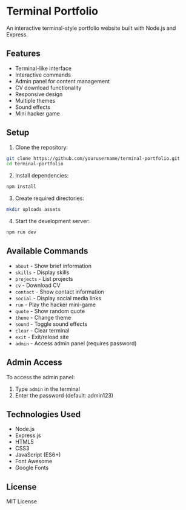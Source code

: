 # Terminal Portfolio

An interactive terminal-style portfolio website built with Node.js and Express.

## Features

- Terminal-like interface
- Interactive commands
- Admin panel for content management
- CV download functionality
- Responsive design
- Multiple themes
- Sound effects
- Mini hacker game

## Setup

1. Clone the repository:
```bash
git clone https://github.com/yourusername/terminal-portfolio.git
cd terminal-portfolio
```

2. Install dependencies:
```bash
npm install
```

3. Create required directories:
```bash
mkdir uploads assets
```

4. Start the development server:
```bash
npm run dev
```

## Available Commands

- `about` - Show brief information
- `skills` - Display skills
- `projects` - List projects
- `cv` - Download CV
- `contact` - Show contact information
- `social` - Display social media links
- `run` - Play the hacker mini-game
- `quote` - Show random quote
- `theme` - Change theme
- `sound` - Toggle sound effects
- `clear` - Clear terminal
- `exit` - Exit/reload site
- `admin` - Access admin panel (requires password)

## Admin Access

To access the admin panel:
1. Type `admin` in the terminal
2. Enter the password (default: admin123)

## Technologies Used

- Node.js
- Express.js
- HTML5
- CSS3
- JavaScript (ES6+)
- Font Awesome
- Google Fonts

## License

MIT License 